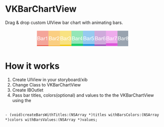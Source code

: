 VKBarChartView
==============

Drag &amp; drop custom UIView bar chart with animating bars.

<p align="center"><img src="https://github.com/Valentin-Kalchev/VKBarChartView/blob/master/VKBarChartView.gif"/></p>

# How it works 

1. Create UIView in your storyboard/xib
2. Change Class to VKBarChartView
3. Create IBOutlet 
4. Pass bar titles, colors(optional) and values to the the VKBarChartView using the 

```objc

- (void)createBarsWithTitles:(NSArray *)titles withBarsColors:(NSArray *)colors withBarsValues:(NSArray *)values;
```